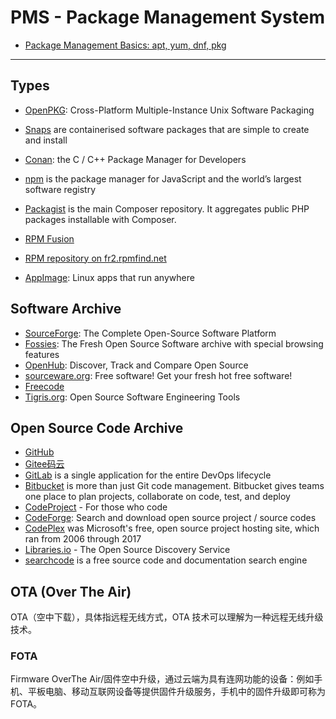 # PMS - Package Management System

* [Package Management Basics: apt, yum, dnf, pkg](https://www.digitalocean.com/community/tutorials/package-management-basics-apt-yum-dnf-pkg)

-----

## Types

* [OpenPKG](http://www.openpkg.org/): Cross-Platform Multiple-Instance Unix Software Packaging

* [Snaps](https://snapcraft.io/) are containerised software packages that are simple to create and install
* [Conan](https://conan.io/): the C / C++ Package Manager for Developers
* [npm](https://www.npmjs.com/) is the package manager for JavaScript and the world’s largest software registry
* [Packagist](https://packagist.org/) is the main Composer repository. It aggregates public PHP packages installable with Composer.
* [RPM Fusion](https://rpmfusion.org/)
* [RPM repository on fr2.rpmfind.net](http://rpmfind.net/linux/RPM/)
* [AppImage](https://appimage.org/): Linux apps that run anywhere


## Software Archive

* [SourceForge](https://sourceforge.net/): The Complete Open-Source Software Platform
* [Fossies](https://fossies.org/): The Fresh Open Source Software archive with special browsing features
* [OpenHub](https://www.openhub.net/): Discover, Track and Compare Open Source
* [sourceware.org](https://www.sourceware.org/): Free software!  Get your fresh hot free software!
* [Freecode](http://freshmeat.sourceforge.net/)
* [Tigris.org](http://www.tigris.org/): Open Source Software Engineering Tools


## Open Source Code Archive

* [GitHub](https://github.com/)
* [Gitee码云](https://gitee.com/)
* [GitLab](https://gitlab.com/) is a single application for the entire DevOps lifecycle
* [Bitbucket](https://bitbucket.org/) is more than just Git code management. Bitbucket gives teams one place to plan projects, collaborate on code, test, and deploy
* [CodeProject](https://www.codeproject.com/) - For those who code
* [CodeForge](http://www.codeforge.com/): Search and download open source project / source codes
* [CodePlex](https://archive.codeplex.com/) was Microsoft's free, open source project hosting site, which ran from 2006 through 2017
* [Libraries.io](https://libraries.io/) - The Open Source Discovery Service
* [searchcode](https://searchcode.com/) is a free source code and documentation search engine


## OTA (Over The Air)

OTA（空中下载），具体指远程无线方式，OTA 技术可以理解为一种远程无线升级技术。

### FOTA
Firmware OverThe Air/固件空中升级，通过云端为具有连网功能的设备：例如手机、平板电脑、移动互联网设备等提供固件升级服务，手机中的固件升级即可称为 FOTA。
